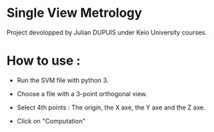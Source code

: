 # Single View Metrology

Project devolopped by Julian DUPUIS under Keio University courses.


# How to use :

- Run the SVM file with python 3.

- Choose a file with a 3-point orthogonal view.

- Select 4th points : The origin, the X axe, the Y axe and the Z axe.

- Click on "Computation"
